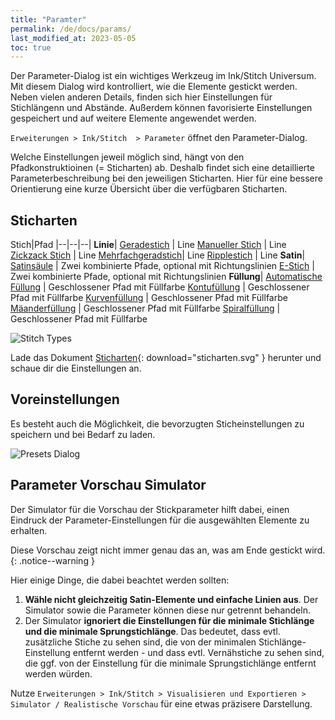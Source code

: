 ```yaml
---
title: "Paramter"
permalink: /de/docs/params/
last_modified_at: 2023-05-05
toc: true
---
```

Der Parameter-Dialog ist ein wichtiges Werkzeug im Ink/Stitch Universum. Mit diesem Dialog wird kontrolliert, wie die Elemente gestickt werden. Neben vielen anderen Details, finden sich hier Einstellungen für Stichlängenn und Abstände. Außerdem können favorisierte Einstellungen gespeichert und auf weitere Elemente angewendet werden.

`Erweiterungen > Ink/Stitch  > Parameter` öffnet den Parameter-Dialog.

Welche Einstellungen jeweil möglich sind, hängt von den Pfadkonstruktioinen (= Sticharten) ab. Deshalb findet sich eine detaillierte Parameterbeschreibung bei den jeweiligen Sticharten. Hier für eine bessere Orientierung eine kurze Übersicht über die verfügbaren Sticharten.

## Sticharten

Stich|Pfad
|--|--|--|
**Linie**|
[Geradestich](/de/docs/stitches/running-stitch/)    | Line
[Manueller Stich](/de/docs/stitches/manual-stitch/) | Line
[Zickzack Stich](/de/docs/stitches/zigzag-stitch/)  | Line
[Mehrfachgeradstich](/de/docs/stitches/bean-stitch/)| Line
[Ripplestich](/de/docs/stitches/ripple-stitch)      | Line
**Satin**|
[Satinsäule](/de/docs/stitches/satin-column)        | Zwei kombinierte Pfade, optional mit Richtungslinien
[E-Stich](/de/docs/stitches/e-stitch)               | Zwei kombinierte Pfade, optional mit Richtungslinien
**Füllung**|
[Automatische Füllung](/de/docs/stitches/fill-stitch/) | Geschlossener Pfad mit Füllfarbe
[Kontufüllung](/de/docs/stitches/contour-fill)      | Geschlossener Pfad mit Füllfarbe
[Kurvenfüllung](/de/docs/stitches/guided-fill)      | Geschlossener Pfad mit Füllfarbe
[Mäanderfüllung](/de/docs/stitches/contour-fill)    | Geschlossener Pfad mit Füllfarbe
[Spiralfüllung](/de/docs/stitches/guided-fill)      | Geschlossener Pfad mit Füllfarbe

![Stitch Types](/assets/images/docs/stitch-types.svg)

Lade das Dokument [Sticharten](/assets/images/docs/stitch-types.svg){: download="sticharten.svg" } herunter und schaue dir die Einstellungen an.

## Voreinstellungen

Es besteht auch die Möglichkeit, die bevorzugten Sticheinstellungen zu speichern und bei Bedarf zu laden.

![Presets Dialog](/assets/images/docs/de/params-presets.jpg)

## Parameter Vorschau Simulator

Der Simulator für die Vorschau der Stickparameter hilft dabei, einen Eindruck der Parameter-Einstellungen für die ausgewählten Elemente zu erhalten.

Diese Vorschau zeigt nicht immer genau das an, was am Ende gestickt wird.
{: .notice--warning }

Hier einige Dinge, die dabei beachtet werden sollten:

1. **Wähle nicht gleichzeitig Satin-Elemente und einfache Linien aus**. Der Simulator sowie die Parameter können diese nur getrennt behandeln.
2. Der Simulator **ignoriert die Einstellungen für die minimale Stichlänge und die minimale Sprungstichlänge**. Das bedeutet, dass evtl. zusätzliche Stiche zu sehen sind, die von der minimalen Stichlänge-Einstellung entfernt werden - und dass evtl. Vernähstiche zu sehen sind, die ggf. von der Einstellung für die minimale Sprungstichlänge entfernt werden würden.

Nutze `Erweiterungen > Ink/Stitch > Visualisieren und Exportieren > Simulator / Realistische Vorschau` für eine etwas präzisere Darstellung.
